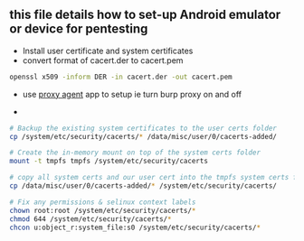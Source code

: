 ## this file details how to set-up Android emulator or device for pentesting

- Install user certificate and system certificates
- convert format of cacert.der to cacert.pem
```bash
openssl x509 -inform DER -in cacert.der -out cacert.pem
```


- use [proxy agent](https://github.com/GovTech-CSG/ProxyAgent) app to setup ie turn burp proxy on and off

-
``` bash
# Backup the existing system certificates to the user certs folder
cp /system/etc/security/cacerts/* /data/misc/user/0/cacerts-added/

# Create the in-memory mount on top of the system certs folder
mount -t tmpfs tmpfs /system/etc/security/cacerts

# copy all system certs and our user cert into the tmpfs system certs folder
cp /data/misc/user/0/cacerts-added/* /system/etc/security/cacerts/

# Fix any permissions & selinux context labels
chown root:root /system/etc/security/cacerts/*
chmod 644 /system/etc/security/cacerts/*
chcon u:object_r:system_file:s0 /system/etc/security/cacerts/*
```